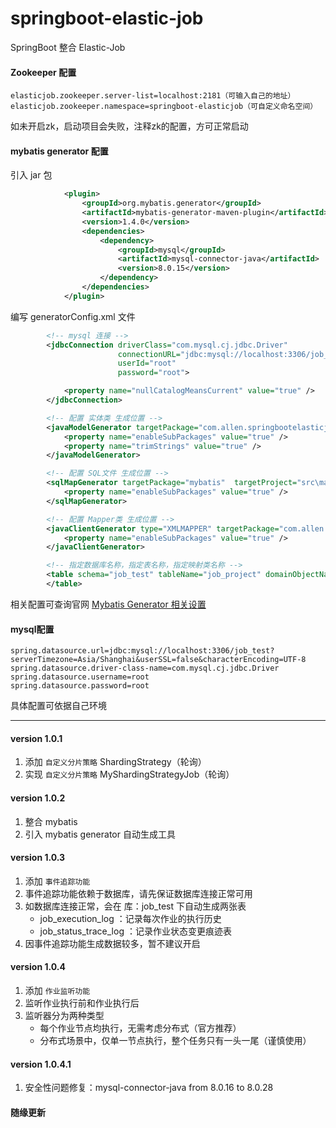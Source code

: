 # springboot-elastic-job
SpringBoot 整合 Elastic-Job

#### Zookeeper 配置
```properties
elasticjob.zookeeper.server-list=localhost:2181（可输入自己的地址）
elasticjob.zookeeper.namespace=springboot-elasticjob（可自定义命名空间）
```
如未开启zk，启动项目会失败，注释zk的配置，方可正常启动

#### mybatis generator 配置
引入 jar 包
```xml
            <plugin>
                <groupId>org.mybatis.generator</groupId>
                <artifactId>mybatis-generator-maven-plugin</artifactId>
                <version>1.4.0</version>
                <dependencies>
                    <dependency>
                        <groupId>mysql</groupId>
                        <artifactId>mysql-connector-java</artifactId>
                        <version>8.0.15</version>
                    </dependency>
                </dependencies>
            </plugin>
```
编写 generatorConfig.xml 文件
```xml
        <!-- mysql 连接 -->
        <jdbcConnection driverClass="com.mysql.cj.jdbc.Driver"
                        connectionURL="jdbc:mysql://localhost:3306/job_test?serverTimezone=Asia/Shanghai&amp;userSSL=false"
                        userId="root"
                        password="root">

            <property name="nullCatalogMeansCurrent" value="true" />
        </jdbcConnection>

        <!-- 配置 实体类 生成位置 -->
        <javaModelGenerator targetPackage="com.allen.springbootelasticjob.project.model" targetProject="src\main\java">
            <property name="enableSubPackages" value="true" />
            <property name="trimStrings" value="true" />
        </javaModelGenerator>

        <!-- 配置 SQL文件 生成位置 -->
        <sqlMapGenerator targetPackage="mybatis"  targetProject="src\main\resources">
            <property name="enableSubPackages" value="true" />
        </sqlMapGenerator>

        <!-- 配置 Mapper类 生成位置 -->
        <javaClientGenerator type="XMLMAPPER" targetPackage="com.allen.springbootelasticjob.project.dao" targetProject="src\main\java">
            <property name="enableSubPackages" value="true" />
        </javaClientGenerator>

        <!-- 指定数据库名称，指定表名称，指定映射类名称 -->
        <table schema="job_test" tableName="job_project" domainObjectName="JobProject">
        </table>
```

相关配置可查询官网 [Mybatis Generator 相关设置](http://mybatis.org/generator/configreference/xmlconfig.html)

#### mysql配置
```properties
spring.datasource.url=jdbc:mysql://localhost:3306/job_test?serverTimezone=Asia/Shanghai&userSSL=false&characterEncoding=UTF-8
spring.datasource.driver-class-name=com.mysql.cj.jdbc.Driver
spring.datasource.username=root
spring.datasource.password=root
```
具体配置可依据自己环境

---
#### version 1.0.1
1. 添加 `自定义分片策略` ShardingStrategy（轮询）
2. 实现 `自定义分片策略` MyShardingStrategyJob（轮询）


#### version 1.0.2
1. 整合 mybatis 
2. 引入 mybatis generator 自动生成工具

#### version 1.0.3
1. 添加 `事件追踪功能` 
2. 事件追踪功能依赖于数据库，请先保证数据库连接正常可用
3. 如数据库连接正常，会在 库：job_test 下自动生成两张表
    * job_execution_log ：记录每次作业的执行历史
    * job_status_trace_log ：记录作业状态变更痕迹表 
4. 因事件追踪功能生成数据较多，暂不建议开启

#### version 1.0.4
1. 添加 `作业监听功能`
2. 监听作业执行前和作业执行后
3. 监听器分为两种类型
    * 每个作业节点均执行，无需考虑分布式（官方推荐）
    * 分布式场景中，仅单一节点执行，整个任务只有一头一尾（谨慎使用）


#### version 1.0.4.1
1. 安全性问题修复：mysql-connector-java from 8.0.16 to 8.0.28


#### 随缘更新
